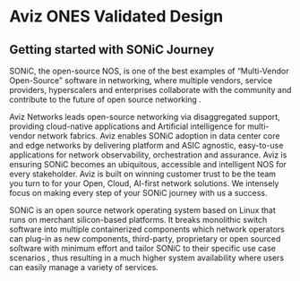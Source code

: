 # <b> Aviz ONES Validated Design </b>

## <b> Getting started with SONiC Journey </b>

SONiC, the open-source NOS, is one of the best examples of “Multi-Vendor Open-Source” software in networking, where multiple vendors, service providers, hyperscalers and enterprises collaborate with the community and contribute to the future of open source networking .


Aviz Networks leads open-source networking via disaggregated support,  providing cloud-native applications and Artificial intelligence for multi-vendor network fabrics. Aviz enables SONiC adoption in  data center core and  edge networks by delivering platform and ASIC agnostic, easy-to-use applications for network observability, orchestration  and assurance. Aviz is ensuring SONiC becomes an ubiquitous, accessible and intelligent NOS for every stakeholder.  Aviz is built on winning customer trust  to be the team you turn to for your Open, Cloud, AI-first network solutions. We intensely focus on making every step of your SONiC journey with us a success.


SONiC is an open source network operating system based on Linux that runs on merchant silicon-based platforms. It breaks monolithic switch software into multiple containerized components which network operators can plug-in as new components, third-party, proprietary or open sourced soſtware with minimum effort and tailor SONiC to their specific use case scenarios , thus resulting in a much higher system availability where users can easily manage a variety of services.


